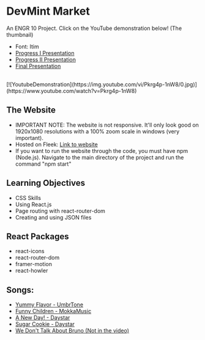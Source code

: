 # DevMint Market
An ENGR 10 Project. Click on the YouTube demonstration below! (The thumbnail)
</br>
- Font: Itim
- [Progress I Presentation](https://docs.google.com/presentation/d/1qSJsIGwTeU_YPwr5cqRijnBoBqvGTzQ7Qc2fDEVhKvE/edit#slide=id.p)
- [Progress II Presentation](https://docs.google.com/presentation/d/1oP4NIulaBegiVzlAIvGx4inaRouEsfuIOgoOu2V5RCo/edit?usp=sharing)
- [Final Presentation](https://docs.google.com/presentation/d/16xkR7SEZiC8Xf31vfMLHhvwyUAwBFScDkc2OoJX_QNw/edit?usp=sharing)
</br>
[![YoutubeDemonstration](https://img.youtube.com/vi/Pkrg4p-1nW8/0.jpg)](https://www.youtube.com/watch?v=Pkrg4p-1nW8) </br>

## The Website
- IMPORTANT NOTE: The website is not responsive. It'll only look good on 1920x1080 resolutions with a 100% zoom scale in windows (very important).
- Hosted on Fleek: [Link to website](https://devmintmarket.on.fleek.co/)
- If you want to run the website through the code, you must have npm (Node.js). Navigate to the main directory of the project and run the command "npm start"

## Learning Objectives
- CSS Skills
- Using React.js
- Page routing with react-router-dom
- Creating and using JSON files

## React Packages
- react-icons
- react-router-dom
- framer-motion
- react-howler

## Songs:
- [Yummy Flavor - UmbrTone](https://www.youtube.com/watch?v=tAaFg2u-i2c&t=0s)
- [Funny Children - MokkaMusic](https://www.youtube.com/watch?v=rcczmqOLbFI)
- [A New Day! - Daystar](https://www.youtube.com/watch?v=UzSe0YUd9BM&t=0s)
- [Sugar Cookie - Daystar](https://www.youtube.com/watch?v=jFVguCEVAUs&t=5s)
- [We Don't Talk About Bruno (Not in the video)](https://www.youtube.com/watch?v=XnF08sLuhQA)
